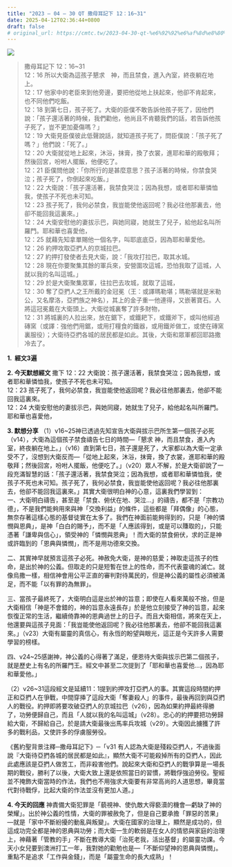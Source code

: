 ```yaml
---
title: "2023 – 04 – 30 QT 撒母耳記下 12：16~31"
date: 2025-04-12T02:36:44+0800
draft: false
# original_url: https://cmtc.tw/2023-04-30-qt-%e6%92%92%e6%af%8d%e8%80%b3%e8%a8%98%e4%b8%8b-12%ef%bc%9a1631
---
```


![](/images/qt.jpg)
> 撒母耳記下 12：16\~31  
> 12：16 所以大衛為這孩子懇求　神，而且禁食，進入內室，終夜躺在地上。  
> 12：17 他家中的老臣來到他旁邊，要把他從地上扶起來，他卻不肯起來，也不同他們吃飯。  
> 12：18 到第七日，孩子死了。大衛的臣僕不敢告訴他孩子死了，因他們說：「孩子還活著的時候，我們勸他，他尚且不肯聽我們的話，若告訴他孩子死了，豈不更加憂傷嗎？」  
> 12：19 大衛見臣僕彼此低聲說話，就知道孩子死了，問臣僕說：「孩子死了嗎？」他們說：「死了。」  
> 12：20 大衛就從地上起來，沐浴，抹膏，換了衣裳，進耶和華的殿敬拜；然後回宮，吩咐人擺飯，他便吃了。  
> 12：21 臣僕問他說：「你所行的是甚麼意思？孩子活著的時候，你禁食哭泣；孩子死了，你倒起來吃飯。」  
> 12：22 大衛說：「孩子還活著，我禁食哭泣；因為我想，或者耶和華憐恤我，使孩子不死也未可知。  
> 12：23 孩子死了，我何必禁食，我豈能使他返回呢？我必往他那裏去，他卻不能回我這裏來。」  
> 12：24 大衛安慰他的妻拔示巴，與她同寢，她就生了兒子，給他起名叫所羅門。耶和華也喜愛他，  
> 12：25 就藉先知拿單賜他一個名字，叫耶底底亞，因為耶和華愛他。  
> 12：26 約押攻取亞捫人的京城拉巴。  
> 12：27 約押打發使者去見大衛，說：「我攻打拉巴，取其水城。  
> 12：28 現在你要聚集其餘的軍兵來，安營圍攻這城，恐怕我取了這城，人就以我的名叫這城。」  
> 12：29 於是大衛聚集眾軍，往拉巴去攻城，就取了這城，  
> 12：30 奪了亞捫人之王所戴的金冠冕（王：或譯瑪勒堪；瑪勒堪就是米勒公，又名摩洛，亞捫族之神名），其上的金子重一他連得，又嵌著寶石。人將這冠冕戴在大衛頭上。大衛從城裏奪了許多財物，  
> 12：31 將城裏的人拉出來，放在鋸下，或鐵耙下，或鐵斧下，或叫他經過磚窯（或譯：強他們用鋸，或用打糧食的鐵器，或用鐵斧做工，或使在磚窯裏服役）；大衛待亞捫各城的居民都是如此。其後，大衛和眾軍都回耶路撒冷去了。

**1.  經文3遍**

**2. 今天默想經文**
撒下 12：22 大衛說：孩子還活著，我禁食哭泣；因為我想，或者耶和華憐恤我，使孩子不死也未可知。  
12：23 孩子死了，我何必禁食，我豈能使他返回呢？我必往他那裏去，他卻不能回我這裏來。  
12：24 大衛安慰他的妻拔示巴，與她同寢，她就生了兒子，給他起名叫所羅門。耶和華也喜愛他，

**3. 默想分享**
（1）v16\~25神已透過先知宣告大衛與拔示巴所生第一個孩子必死（v14），大衛為這個孩子禁食禱告七日的時間—「懇求 神，而且禁食，進入內室，終夜躺在地上。」（v16）直到第七日，孩子還是死了，大家都以為大衛一定承受不了，沒想到大衛反而—「從地上起來，沐浴，抹膏，換了衣裳，進耶和華的殿敬拜；然後回宮，吩咐人擺飯，他便吃了。」（v20）眾人不解，於是大衛卻說了一段充滿智慧的話：「孩子還活著，我禁食哭泣；因為我想，或者耶和華憐恤我，使孩子不死也未可知。孩子死了，我何必禁食，我豈能使他返回呢？我必往他那裏去，他卻不能回我這裏來。」其實大衛很明白神的心意，這裏我們學習到：  
一、大衛明白禱告，甚至是「禁食、俯伏在地、哭泣…」的禱告，都不是「宗教功德」，不是我們能夠用來與神「交換利益」的條件，這些都是「拜偶像」的心態，無奈存著這樣心態的基督徒實在太多了。我們在神面前能夠得到的，只是「神的憐憫與恩典」，是神「白白的賜予」，而不是「人應該得到，或是可以賺取的」，只能憑著「謙卑與信心」，領受神的「憐憫與恩典」！而大衛的禁食俯伏，求的正是神或許臨到的「恩典與憐憫」，而不是用功德來交換。

二、其實神早就預言這孩子必死。神赦免大衛，是神的慈愛；神取走這孩子的性命，是出於神的公義。但取走的只是短暫在世上的性命，而不代表靈魂的滅亡。就像烏撒一樣，相信神會用公平正直的審判對待萬民的，但是神公義的屬性必須被滿足，而不能「以有罪的為無罪」。

三、當孩子最終死了，大衛明白這是出於神的旨意；即使在人看來萬般不捨，但是大衛相信「神是不會錯的，神的旨意永遠長存」於是他立刻接受了神的旨意，起來恢復正常的生活，繼續倚靠神的恩典過世上的日子。而且大衛相信，將來在天上，他還要與這孩子見面：「我豈能使他返回呢？我必往他那裏去，他卻不能回我這裏來。」（v23）大衛有屬靈的真信心，有永恆的盼望與眼光，這正是今天許多人需要學習的榜樣。

四、v24\~25感謝神，神公義的心得著了滿足，便恩待大衛與拔示巴第二個孩子，就是歷史上有名的所羅門王。經文中甚至二次提到了「耶和華也喜愛他…，因為耶和華愛他。」

（2）v26\~31這段經文是延續11：1提到約押攻打亞捫人的事。其實這段時間約押正和亞捫人在爭戰，中間穿挿了這段大衛「奪妻殺人」的事件，最後再回到與亞捫人的戰役。約押即將要攻破亞捫人的京城拉巴（v26），因為如果約押最終得勝了，功勞便歸自己，而且「人就以我的名叫這城」（v28）。忠心的約押要把功勞歸給大衛，不歸給自己，於是請大衛最後出馬率兵攻城（v29）。大衛因此擄獲了許多的戰利品，又使許多的俘虜服勞役。

《舊約聖背景注釋─撒母耳記下》─「v31 有人認為大衛是殘殺亞捫人，不過後面說『大衛待亞捫各城的居民都是如此』，顯然大衛不可能殺掉所有的亞捫人，因此此處應該是亞捫人做苦工，而非殺害他們。說起來大衛和亞捫人的戰爭算是一場長期的戰役，勝利了以後，大衛大致上還是依照當日的習慣，將戰俘強迫勞役。聖經並不掩飾大衛當時的作法，我們也不用強求大衛要有非常高尚的人道思想，畢竟當代對待戰俘，比起大衛的作法並沒有更加人道。」

**4. 今天的回應**
神責備大衛犯罪是「藐視神、使仇敵大得褻瀆的機會—虧缺了神的榮耀」。出於神公義的性情，大衛的罪被赦免了，但是自己要承擔「罪惡的苦果」—就是「家中不斷紛擾的動亂與叛變」。大衛在國家的治理上，顯然是成功的，但這成功完全都是神的恩典與功勞；而大衛一生的軟弱是在女人的情慾與家庭的治理上，神藉著「管教的手」不斷在教導大衛「治死老我，活出基督」的屬靈功課。今天小女兒要到澳洲打工一年，我對她的勸勉也是—「不斷仰望神的恩典與憐憫」。重點不是追求「工作與金錢」，而是「屬靈生命的長大成熟」！
